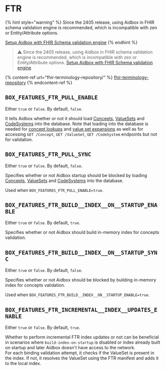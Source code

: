 # FTR

{% hint style="warning" %}
Since the 2405 release, using Aidbox in FHIR schema validation engine is recommended, which is incompatible with zen or Entity/Attribute options.

[Setup Aidbox with FHIR Schema validation engine](https://docs.aidbox.app/modules-1/profiling-and-validation/fhir-schema-validator/setup)
{% endhint %}

> ⚠️ Since the 2405 release, using Aidbox in FHIR schema validation engine is recommended, 
which is incompatible with zen or Entity/Attribute options. 
[Setup Aidbox with FHIR Schema validation engine](https://docs.aidbox.app/modules-1/profiling-and-validation/fhir-schema-validator/setup)

{% content-ref url="fhir-terminology-repository/" %}
[fhir-terminology-repository](fhir-terminology-repository/)
{% endcontent-ref %}

## `BOX_FEATURES_FTR_PULL_ENABLE`

Either `true` or `false`. By default, `false`.

It tells Aidbox whether or not it should load [Concepts](../../../modules/terminology/concept/), [ValueSets](../../../modules/terminology/valueset/) and [CodeSystems](../../../modules/terminology/codesystem-and-concept/) into the database. Note that loading into the database is needed for [concept lookups](broken-reference) and [value set expansions](broken-reference) as well as for accessing `GET /Concept`, `GET /ValueSet`, `GET /CodeSystem` endpoints but not for validation.

## `BOX_FEATURES_FTR_PULL_SYNC`

Either `true` or `false`. By default, `false`.

Specifies whether or not Aidbox startup should be blocked by loading [Concepts](../../../modules/terminology/concept/), [ValueSets](../../../modules/terminology/valueset/) and [CodeSystems](../../../modules/terminology/codesystem-and-concept/) into the database.

Used when `BOX_FEATURES_FTR_PULL_ENABLE=true`.

## `BOX_FEATURES_FTR_BUILD__INDEX__ON__STARTUP_ENABLE`

Either `true` or `false`. By default, `true`.

Specifies whether or not Aidbox should build in-memory index for concepts validation.

## `BOX_FEATURES_FTR_BUILD__INDEX__ON__STARTUP_SYNC`

Either `true` or `false`. By default, `false`.

Specifies whether or not Aidbox should be blocked by building in-memory index for concepts validation.

Used when `BOX_FEATURES_FTR_BUILD__INDEX__ON__STARTUP_ENABLE=true`.

## `BOX_FEATURES_FTR_INCREMENTAL__INDEX__UPDATES_ENABLE`

Either `true` or `false`. By default, `true`.

Whether to perform incremental FTR index updates or not can be beneficial in scenarios where `build-index-on-startup` is disabled or index already built on startup and later Aidbox doesn't have access to the network. \
For each binding validation attempt, it checks if the ValueSet is present in the index. If not, it resolves the ValueSet using the FTR manifest and adds it to the local index.
